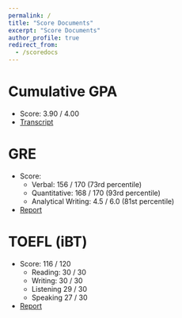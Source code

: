 ```yaml
---
permalink: /
title: "Score Documents"
excerpt: "Score Documents"
author_profile: true
redirect_from: 
  - /scoredocs
---
```


Cumulative GPA
======
* Score: 3.90 / 4.00
* [Transcript](https://drive.google.com/file/d/1Gq0DOP_45oijrreBToUBjPBrFyrtfa5Q/view?usp=sharing)

GRE
======
* Score:
  * Verbal: 156 / 170 (73rd percentile)
  * Quantitative: 168 / 170 (93rd percentile)
  * Analytical Writing: 4.5 / 6.0 (81st percentile)
* [Report](https://drive.google.com/file/d/1x4mS5UJ7tsZNjkMRhs4O7rLwAOnSK5d4/view?usp=sharing)

TOEFL (iBT)
======
* Score: 116 / 120
  * Reading: 30 / 30
  * Writing: 30 / 30
  * Listening 29 / 30
  * Speaking 27 / 30
* [Report](https://drive.google.com/file/d/1UoFBeTP3m-vmqH2PD6UJKIdf2sMjFDJ4/view?usp=sharing)
